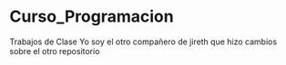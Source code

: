 # Curso_Programacion
Trabajos de Clase
Yo soy el otro compañero de jireth que hizo cambios sobre el otro repositorio
